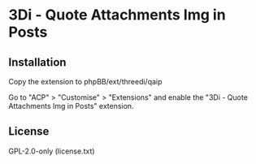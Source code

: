 # 3Di - Quote Attachments Img in Posts

## Installation

Copy the extension to phpBB/ext/threedi/qaip

Go to "ACP" > "Customise" > "Extensions" and enable the "3Di - Quote Attachments Img in Posts" extension.

## License

GPL-2.0-only (license.txt)
